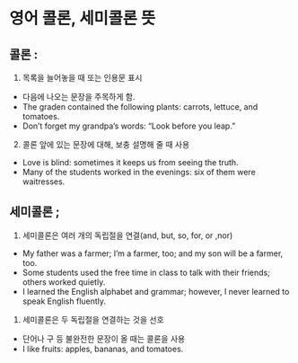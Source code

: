 # 영어 콜론, 세미콜론 뜻

## 콜론 :

1. 목록을 늘어놓을 때 또는 인용문 표시
- 다음에 나오는 문장을 주목하게 함.
- The graden contained the following plants: carrots, lettuce, and tomatoes.
- Don’t forget my grandpa’s words: “Look before you leap.”
2. 콜론 앞에 있는 문장에 대해, 보충 설명해 줄 때 사용
- Love is blind: sometimes it keeps us from seeing the truth.
- Many of the students worked in the evenings: six of them were waitresses.

## 세미콜론 ;

1. 세미콜론은 여러 개의 독립절을 연결(and, but, so, for, or ,nor)
- My father was a farmer; I’m a farmer, too; and my son will be a farmer, too.
- Some students used the free time in class to talk with their friends; others worked quietly.
- I learned the English alphabet and grammar; however, I never learned to speak English fluently.

1. 세미콜론은 두 독립절을 연결하는 것을 선호
- 단어나 구 등 불완전한 문장이 올 때는 콜론을 사용
- I like fruits: apples, bananas, and tomatoes.
